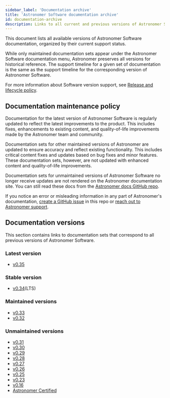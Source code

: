 ```yaml
---
sidebar_label: 'Documentation archive'
title: 'Astronomer Software documentation archive'
id: documentation-archive
description: Links to all current and previous versions of Astronomer Software documentation.
---
```


<!--version-specific-->

This document lists all available versions of Astronomer Software documentation, organized by their current support status.

While only maintained documentation sets appear under the Astronomer Software documentation menu, Astronomer preserves all versions for historical reference. The support timeline for a given set of documentation is the same as the support timeline for the corresponding version of Astronomer Software.

For more information about Software version support, see [Release and lifecycle policy](release-lifecycle-policy.md).

## Documentation maintenance policy

Documentation for the latest version of Astronomer Software is regularly updated to reflect the latest improvements to the product. This includes fixes, enhancements to existing content, and quality-of-life improvements made by the Astronomer team and community.

Documentation sets for other maintained versions of Astronomer are updated to ensure accuracy and reflect existing functionality. This includes critical content fixes and updates based on bug fixes and minor features. These documentation sets, however, are not updated with enhanced content and quality-of-life improvements.

Documentation sets for unmaintained versions of Astronomer Software no longer receive updates are not rendered on the Astronomer documentation site. You can still read these docs from the [Astronomer docs GitHub repo](https://github.com/astronomer/docs/blob/main/archived_software_docs).

If you notice an error or misleading information in any part of Astronomer's documentation, [create a GitHub issue](https://github.com/astronomer/docs/issues) in this repo or [reach out to Astronomer support](https://support.astronomer.io).

## Documentation versions

This section contains links to documentation sets that correspond to all previous versions of Astronomer Software.

### Latest version

- [v0.35](https://www.astronomer.io/docs/software/overview)

### Stable version

- [v0.34](https://www.astronomer.io/docs/software/0.34)(LTS)

### Maintained versions

- [v0.33](https://www.astronomer.io/docs/software/0.33)
- [v0.32](https://www.astronomer.io/docs/software/0.32)

### Unmaintained versions

- [v0.31](https://github.com/astronomer/astronomer-docs-resources/tree/main/software/archived_software_docs/version-0.31)
- [v0.30](https://github.com/astronomer/astronomer-docs-resources/tree/main/software/archived_software_docs/version-0.30)
- [v0.29](https://github.com/astronomer/astronomer-docs-resources/tree/main/software/archived_software_docs/version-0.29)
- [v0.28](https://github.com/astronomer/astronomer-docs-resources/tree/main/software/archived_software_docs/version-0.28)
- [v0.27](https://github.com/astronomer/astronomer-docs-resources/tree/main/software/archived_software_docs/version-0.27)
- [v0.26](https://github.com/astronomer/astronomer-docs-resources/tree/main/software/archived_software_docs/version-0.26)
- [v0.25](https://github.com/astronomer/astronomer-docs-resources/tree/main/software/archived_software_docs/version-0.25)
- [v0.23](https://github.com/astronomer/astronomer-docs-resources/tree/main/software/archived_software_docs/version-0.23)
- [v0.16](https://github.com/astronomer/astronomer-docs-resources/tree/main/software/archived_software_docs/version-0.16)
- [Astronomer Certified](https://www.astronomer.io/docs/software/0.33/image-architecture)